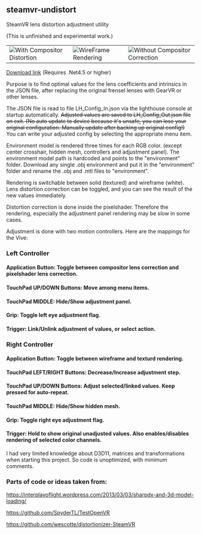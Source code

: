 ## steamvr-undistort

SteamVR lens distortion adjustment utility

(This is unfinished and experimental work.)


<table border="0"><tr><td>
<img src="https://github.com/sencercoltu/steamvr-undistort/blob/master/images/2018-09-23-AM_12_54_08.png?raw=true"/>With Compositor Distortion
  </td><td>
<img src="https://github.com/sencercoltu/steamvr-undistort/blob/master/images/2018-09-23-AM_12_54_19.png?raw=true"/>WireFrame Rendering
  </td>
  <td>
<img src="https://github.com/sencercoltu/steamvr-undistort/blob/master/images/2018-09-23-AM_12_54_34.png?raw=true"/>Without Compositor Correction
  </td></tr></table>

[Download link](https://github.com/sencercoltu/steamvr-undistort/releases)
(Requires .Net4.5 or higher)

Purpose is to find optimal values for the lens coefficients and intrinsics in the JSON file, after replacing the original frensel lenses with GearVR or other lenses.

The JSON file is read to file LH_Config_In.json via the lighthouse console at startup automatically.
~~Adjusted values are saved to LH_Config_Out.json file on exit. (No auto update to device because it's unsafe, you can lose your original configuration. Manually update after backing up original config!)~~ You can write your adjusted config by selecting the appropriate menu item.

Environment model is rendered three times for each RGB color. (except center crosshair, hidden mesh, controllers and adjustment panel).
The environment model path is hardcoded and points to the "environment" folder. Download any single .obj environment and put it in the "environment" folder and rename the .obj and .mtl files to "environment".

Rendering is switchable between solid (textured) and wireframe (white). Lens distortion correction can be toggled, and you can see the result of the new values immediately.

Distortion correction is done inside the pixelshader. Therefore the rendering, especially the adjustment panel rendering may be slow in some cases.

Adjustment is done with two motion controllers. Here are the mappings for the Vive:

### Left Controller
#### Application Button: Toggle between compositor lens correction and pixelshader lens correction.
#### TouchPad UP/DOWN Buttons: Move among menu items.
#### TouchPad MIDDLE: Hide/Show adjustment panel.
#### Grip: Toggle left eye adjustment flag.
#### Trigger: Link/Unlink adjustment of values, or select action.

### Right Controller
#### Application Button: Toggle between wireframe and texturd rendering.
#### TouchPad LEFT/RIGHT Buttons: Decrease/Increase adjustment step.
#### TouchPad UP/DOWN Buttons: Adjust selected/linked values. Keep pressed for auto-repeat.
#### TouchPad MIDDLE: Hide/Show hidden mesh.
#### Grip: Toggle right eye adjustment flag.
#### Trigger: Hold to show original unadjusted values. Also enables/disables rendering of selected color channels. 



I had very limited knowledge about D3D11, matrices and transformations when starting this project. So code is unoptimized, with minimum comments.  


### Parts of code or ideas taken from:

https://interplayoflight.wordpress.com/2013/03/03/sharpdx-and-3d-model-loading/

https://github.com/SpyderTL/TestOpenVR

https://github.com/wescotte/distortionizer-SteamVR
